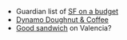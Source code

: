 - Guardian list of [SF on a budget](http://www.theguardian.com/travel/2016/may/12/san-francisco-budget-affordable-food-hotel-spa-readers?utm_content=buffer4dec1&utm_medium=social&utm_source=twitter.com&utm_campaign=buffer)
- [Dynamo Doughnut & Coffee](http://www.sfbdoughnuttour.com/#/san-fransisco-caa/)
- [Good sandwich](https://twitter.com/mschoening/status/924377846704873472) on Valencia?
